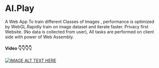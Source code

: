 # AI.Play

A Web App To train different Classes of Images , performance is optimized by WebGL.Rapidly train on image dataset and iterate faster.
Privacy first Website. (No data is collected from user), All tasks are performed on client side with power of Web Assembly.


#### Video 👇👇👇👇 

[![IMAGE ALT TEXT HERE](https://img.youtube.com/vi/DQIaus4z77c/0.jpg)](https://youtu.be/DQIaus4z77c)
